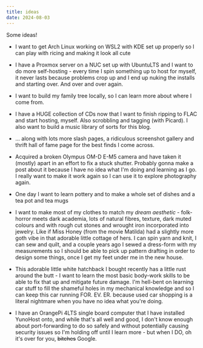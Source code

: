 ```yaml
---
title: ideas
date: 2024-08-03
---
```


Some ideas!

* I want to get Arch Linux working on WSL2 with KDE set up properly so I can play with ricing and making it look all cute 

* I have a Proxmox server on a NUC set up with UbuntuLTS and I want to do more self-hosting - every time I spin something up to host for myself, it never lasts because problems crop up and I end up nuking the installs and starting over. And over and over again.

* I want to build my family tree locally, so I can learn more about where I come from.

* I have a HUGE collection of CDs now that I want to finish ripping to FLAC and start hosting, myself. Also scrobbling and tagging (with Picard). I also want to build a music library of sorts for this blog.

* ... along with lots more slash pages, a ridiculous screenshot gallery and thrift hall of fame page for the best finds I come across.

* Acquired a broken Olympus OM-D E-M5 camera and have taken it (mostly) apart in an effort to fix a stuck shutter. Probably gonna make a post about it because I have no idea what I'm doing and learning as I go. I really want to make it work again so I can use it to explore photography again.

* One day I want to learn pottery and to make a whole set of dishes and a tea pot and tea mugs

* I want to make most of my clothes to match my _dream aesthetic_ - folk-horror meets dark academia, lots of natural fibres, texture, dark muted colours and with rough cut stones and wrought iron incorporated into jewelry. Like if Miss Honey (from the movie Matilda) had a slightly more goth vibe in that adorable little cottage of hers. I can spin yarn and knit, I can sew and quilt, and a couple years ago I sewed a dress-form with my measurements so I should be able to pick up pattern drafting in order to design some things, once I get my feet under me in the new house.

* This adorable little white hatchback I bought recently has a little rust around the butt - I want to learn the most basic body-work skills to be able to fix that up and mitigate future damage. I'm hell-bent on learning car stuff to fill the shameful holes in my mechanical knowledge and so I can keep this car running FOR. EV. ER. because used car shopping is a literal nightmare when you have no idea what you're doing.

* I have an OrangePi 4LTS single board computer that I have installed YunoHost onto, and while that's all well and good, I don't know enough about port-forwarding to do so safely and without potentially causing security issues so I'm holding off until I learn more - but when I DO, oh it's over for you, ~~bitches~~ Google.

